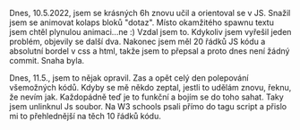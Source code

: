 Dnes, 10.5.2022, jsem se krásných 6h znovu učil a orientoval se v JS. Snažil jsem se animovat kolaps bloků "dotaz". Místo okamžitého spawnu textu jsem chtěl plynulou animaci...ne :) 
Vzdal jsem to. Kdykoliv jsem vyřešil jeden problém, objevily se další dva. Nakonec jsem měl 20 řádků JS kódu a absolutní bordel v css a html, takže jsem to přepsal a proto dnes není žádný commit. Snaha byla.

Dnes, 11.5., jsem to nějak opravil. Zas a opět celý den polepování všemožných kódů. Kdyby se mě někdo zeptal, jestli to udělám znovu, řeknu, že nevím jak. Každopádně teď je to funkční a bojím se do toho sahat. Taky jsem unlinknul Js soubor. Na W3 schools psali přímo do tagu script a přislo mi to přehlednější na těch 10 řádků kódu.

